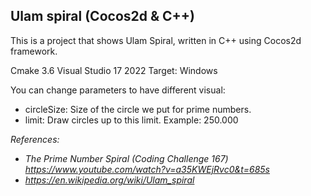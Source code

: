 ## Ulam spiral (Cocos2d & C++)

This is a project that shows Ulam Spiral, written in C++ using Cocos2d framework. 

Cmake 3.6
Visual Studio 17 2022
Target: Windows



You can change parameters to have different visual:
- circleSize: Size of the circle we put for prime numbers.
- limit: Draw circles up to this limit. Example: 250.000

<em>References: 
- The Prime Number Spiral (Coding Challenge 167)  https://www.youtube.com/watch?v=a35KWEjRvc0&t=685s
- https://en.wikipedia.org/wiki/Ulam_spiral
</em>
